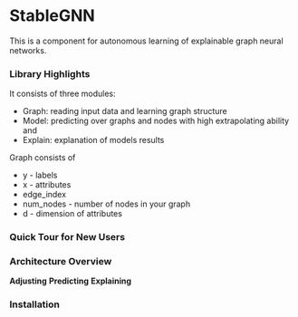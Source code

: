 # StableGNN
This is a component for autonomous learning of explainable graph neural networks.

### Library Highlights
It consists of three modules:
* Graph: reading input data and learning graph structure
* Model: predicting over graphs and nodes with high extrapolating ability and 
* Explain: explanation of models results

Graph consists of 
* y - labels
* x - attributes
* edge_index 
* num_nodes - number of nodes in your graph
* d - dimension of attributes

### Quick Tour for New Users
### Architecture Overview
**Adjusting** 
**Predicting**
**Explaining**
### Installation

